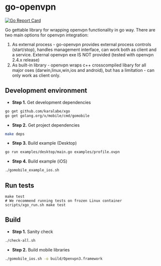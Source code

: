 # go-openvpn

[![Go Report Card](https://goreportcard.com/badge/github.com/mysteriumnetwork/go-openvpn)](https://goreportcard.com/report/github.com/mysteriumnetwork/go-openvpn)

Go gettable library for wrapping openvpn functionality in go way.
There are two main options for openvpn integration:
1. As external process - go-openvpn provides external process controls (start/stop), handles management interface, can work both
as client and a service. External openvpn exe IS NOT provided (tested with openvpn 2.4.x release)
2. As built-in library - openvpn wraps c++ crosscompiled libary for all major oses (darwin,linux,win,ios and android), but has a
limitation - can only work as client only.


## Development environment

* **Step 1.** Get development dependencies
```bash
go get github.com/karalabe/xgo
go get golang.org/x/mobile/cmd/gomobile
```

* **Step 2.** Get project dependencies
```bash
make deps
```

* **Step 3.** Build example (Desktop)
```bash
go run examples/desktop/main.go examples/profile.ovpn
```

* **Step 4.** Build example (iOS)
```bash
./gomobile_example_ios.sh
```

## Run tests
```
make test
# We recommend running tests on frozen Linux container
scripts/xgo_run.sh make test
```

## Build
* **Step 1.** Sanity check
```bash
./check-all.sh
```

* **Step 2.** Build mobile libraries
```bash
./gomobile_ios.sh -o build/Openvpn3.framework
```